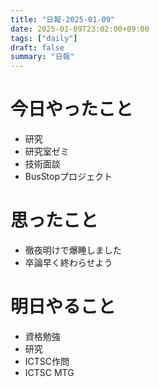 ```yaml
---
title: "日報-2025-01-09"
date: 2025-01-09T23:02:00+09:00
tags: ["daily"]
draft: false
summary: "日報"
---
```


# 今日やったこと
- 研究
- 研究室ゼミ
- 技術面談
- BusStopプロジェクト

# 思ったこと
- 徹夜明けで爆睡しました
- 卒論早く終わらせよう

# 明日やること
- 資格勉強
- 研究
- ICTSC作問
- ICTSC MTG
